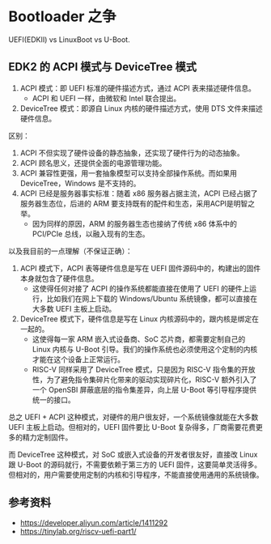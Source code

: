 # Bootloader 之争

UEFI(EDKII) vs LinuxBoot vs U-Boot.

## EDK2 的 ACPI 模式与 DeviceTree 模式

1. ACPI 模式：即 UEFI 标准的硬件描述方式，通过 ACPI 表来描述硬件信息。
   - ACPI 和 UEFI 一样，由微软和 Intel 联合提出。
1. DeviceTree 模式：即源自 Linux 内核的硬件描述方式，使用 DTS 文件来描述硬件信息。

区别：

1. ACPI 不但实现了硬件设备的静态抽象，还实现了硬件行为的动态抽象。
2. ACPI 顾名思义，还提供全面的电源管理功能。
3. ACPI 兼容性更强，用一套抽象模型可以支持全部操作系统。而如果用 DeviceTree，Windows 是不支持的。
4. ACPI 已经是服务器事实标准：随着 x86 服务器占据主流，ACPI 已经占据了服务器生态位，后进的 ARM 要支持既有的配件和生态，采用ACPI是明智之举。
   - 因为同样的原因，ARM 的服务器生态也接纳了传统 x86 体系中的 PCI/PCIe 总线，以融入现有的生态。

以及我目前的一点理解（不保证正确）：

1. ACPI 模式下，ACPI 表等硬件信息是写在 UEFI 固件源码中的，构建出的固件本身就包含了硬件信息。
   - 这使得任何对接了 ACPI 的操作系统都能直接在使用了 UEFI 的硬件上运行，比如我们在网上下载的 Windows/Ubuntu 系统镜像，都可以直接在大多数 UEFI 主板上启动。
2. DeviceTree 模式下，硬件信息是写在 Linux 内核源码中的，跟内核是绑定在一起的。
   - 这使得每一家 ARM 嵌入式设备商、SoC 芯片商，都需要定制自己的 Linux 内核与 U-Boot 引导。我们的操作系统也必须使用这个定制的内核才能在这个设备上正常运行。
   - RISC-V 同样采用了 DeviceTree 模式，只是因为 RISC-V 指令集的开放性，为了避免指令集碎片化带来的驱动实现碎片化，RISC-V 额外引入了一个 OpenSBI 屏蔽底层的指令集差异，向上层 U-Boot 等引导程序提供统一的接口。

总之 UEFI + ACPI 这种模式，对硬件的用户很友好，一个系统镜像就能在大多数 UEFI 主板上启动。但相对的，UEFI 固件要比 U-Boot 复杂得多，厂商需要花费更多的精力定制固件。

而 DeviceTree 这种模式，对 SoC 或嵌入式设备的开发者很友好，直接改 Linux 跟 U-Boot 的源码就行，不需要依赖于第三方的 UEFI 固件，这要简单灵活得多。但相对的，用户需要使用定制的内核和引导程序，不能直接使用通用的系统镜像。


## 参考资料

- https://developer.aliyun.com/article/1411292
- https://tinylab.org/riscv-uefi-part1/



